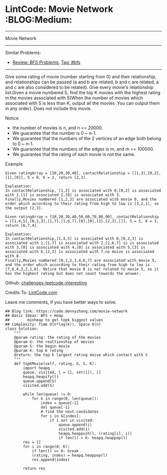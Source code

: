 # LintCode: Movie Network     :BLOG:Medium:


---

Movie Network  

---

Similar Problems:  
-   [Review: BFS Problems](https://code.dennyzhang.com/review-bfs), [Tag: #bfs](https://code.dennyzhang.com/tag/bfs)

---

Give some rating of movie (number starting from 0) and their relationship, and relationships can be passed (a and b are related, b and c are related, a and c are also considered to be related). Give every movie's relationship list.Given a movie numbered S, find the top K movies with the highest rating in the movies associated with S(When the number of movies which associated with S is less than K, output all the movies .You can output them in any order). Does not include this movie.  

Notice  
-   the number of movies is n, and n <= 20000.
-   We guarantee that the number is 0 ~ n-1.
-   We guarantee that the numbers of the 2 vertices of an edge both belong to 0 ~ n-1.
-   We guarantee that the numbers of the edges is m, and m <= 100000.
-   We guarantee that the rating of each movie is not the same.

Example  

    Given ratingArray = [10,20,30,40], contactRelationship = [[1,3],[0,2],[1],[0]], S = 0, K = 2, return [2,3].
    
    Explanation:
    In contactRelationship, [1,3] is associated with 0,[0,2] is associated with 1,[1] is associated 2,[0] is associated with 3.
    Finally,Movies numbered [1,2,3] are associated with movie 0, and the order which according to their rating from high to low is [3,2,1], so the output [2,3].

    Given ratingArray = [10,20,30,40,50,60,70,80,90], contactRelationship = [[1,4,5],[0,2,3],[1,7],[1,6,7],[0],[0],[3],[2,3],[]], S = 5, K = 3, return [6,7,4].
    
    Explanation:
    In contactRelationship,[1,4,5] is associated with 0,[0,2,3] is associated with 1,[1,7] is associated with 2,[1,6,7] is is associated with 3,[0] is associated with 4,[0] is associated with 5,[3] is associated with 6,[2,3] is associated with 7,no moive is associated with 8.
    Finally,Movies numbered [0,1,2,3,4,6,7] are associated with movie 5, and the order which according to their rating from high to low is [7,6,4,3,2,1,0]. Notice that movie 8 is not related to movie 5, so it has the highest rating but does not count towards the answer.

Github: [challenges-leetcode-interesting](https://github.com/DennyZhang/challenges-leetcode-interesting/tree/master/movie-network)  

Credits To: [LintCode.com](http://www.lintcode.com/en/problem/movie-network/)  

Leave me comments, if you have better ways to solve.  

    ## Blog link: https://code.dennyzhang.com/movie-network
    ## Basic Ideas: BFS + Heap
    ##        minheap to get topk biggest values
    ## Complexity: Time O(n*log(k)), Space O(n)
    class Solution:
        """
        @param rating: the rating of the movies
        @param G: the realtionship of movies
        @param S: the begin movie
        @param K: top K rating 
        @return: the top k largest rating moive which contact with S
        """
        def topKMovie(self, rating, G, S, K):
            import heapq
            queue, visited, l = [], set([]), []
            heapq.heapify(l)
            queue.append(S)
            visited.add(S)
    
            while len(queue) != 0:
                for k in range(0, len(queue)):
                    index = queue[-1]
                    del queue[-1]
                    # find the next candidates
                    for i in G[index]:
                        if i not in visited:
                            queue.append(i)
                            visited.add(i)
                            heapq.heappush(l, (rating[i], i))
                            if len(l) > K: heapq.heappop(l)
            res = []
            for i in range(0, K):
                if len(l) == 0: break
                (rating, index) = heapq.heappop(l)
                res.append(index)
    
            return res